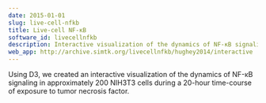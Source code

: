 ```yaml
---
date: 2015-01-01
slug: live-cell-nfkb
title: Live-cell NF-κB
software_id: livecellnfkb
description: Interactive visualization of the dynamics of NF-κB signaling in live, single cells
web_app: http://archive.simtk.org/livecellnfkb/hughey2014/interactive
---
```


Using D3, we created an interactive visualization of the dynamics of NF-κB signaling in approximately 200 NIH3T3 cells during a 20-hour time-course of exposure to tumor necrosis factor.
